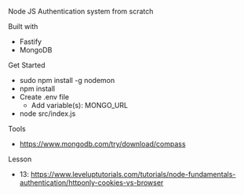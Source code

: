 Node JS Authentication system from scratch

Built with
- Fastify
- MongoDB

Get Started
- sudo npm install -g nodemon
- npm install
- Create .env file
	- Add variable(s): MONGO_URL
- node src/index.js

Tools
- https://www.mongodb.com/try/download/compass

Lesson
- 13: https://www.leveluptutorials.com/tutorials/node-fundamentals-authentication/httponly-cookies-vs-browser